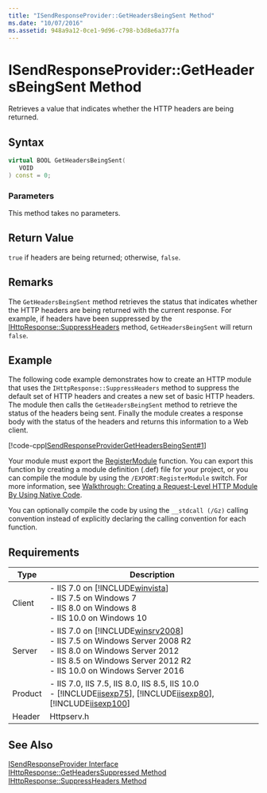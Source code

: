 ```yaml
---
title: "ISendResponseProvider::GetHeadersBeingSent Method"
ms.date: "10/07/2016"
ms.assetid: 948a9a12-0ce1-9d96-c798-b3d8e6a377fa
---
```

# ISendResponseProvider::GetHeadersBeingSent Method
Retrieves a value that indicates whether the HTTP headers are being returned.  
  
## Syntax  
  
```cpp  
virtual BOOL GetHeadersBeingSent(  
   VOID  
) const = 0;  
```  
  
### Parameters  
 This method takes no parameters.  
  
## Return Value  
 `true` if headers are being returned; otherwise, `false`.  
  
## Remarks  
 The `GetHeadersBeingSent` method retrieves the status that indicates whether the HTTP headers are being returned with the current response. For example, if headers have been suppressed by the [IHttpResponse::SuppressHeaders](../../web-development-reference/native-code-api-reference/ihttpresponse-suppressheaders-method.md) method, `GetHeadersBeingSent` will return `false`.  
  
## Example  
 The following code example demonstrates how to create an HTTP module that uses the `IHttpResponse::SuppressHeaders` method to suppress the default set of HTTP headers and creates a new set of basic HTTP headers. The module then calls the `GetHeadersBeingSent` method to retrieve the status of the headers being sent. Finally the module creates a response body with the status of the headers and returns this information to a Web client.  
  
 [!code-cpp[ISendResponseProviderGetHeadersBeingSent#1](../../../samples/snippets/cpp/VS_Snippets_IIS/IIS7/ISendResponseProviderGetHeadersBeingSent/cpp/ISendResponseProviderGetHeadersBeingSent.cpp#1)]  
  
 Your module must export the [RegisterModule](../../web-development-reference/native-code-api-reference/pfn-registermodule-function.md) function. You can export this function by creating a module definition (.def) file for your project, or you can compile the module by using the `/EXPORT:RegisterModule` switch. For more information, see [Walkthrough: Creating a Request-Level HTTP Module By Using Native Code](../../web-development-reference/native-code-development-overview/walkthrough-creating-a-request-level-http-module-by-using-native-code.md).  
  
 You can optionally compile the code by using the `__stdcall (/Gz)` calling convention instead of explicitly declaring the calling convention for each function.  
  
## Requirements  
  
|Type|Description|  
|----------|-----------------|  
|Client|-   IIS 7.0 on [!INCLUDE[winvista](../../wmi-provider/includes/winvista-md.md)]<br />-   IIS 7.5 on Windows 7<br />-   IIS 8.0 on Windows 8<br />-   IIS 10.0 on Windows 10|  
|Server|-   IIS 7.0 on [!INCLUDE[winsrv2008](../../wmi-provider/includes/winsrv2008-md.md)]<br />-   IIS 7.5 on Windows Server 2008 R2<br />-   IIS 8.0 on Windows Server 2012<br />-   IIS 8.5 on Windows Server 2012 R2<br />-   IIS 10.0 on Windows Server 2016|  
|Product|-   IIS 7.0, IIS 7.5, IIS 8.0, IIS 8.5, IIS 10.0<br />-   [!INCLUDE[iisexp75](../../web-development-reference/native-code-api-reference/includes/iisexp75-md.md)], [!INCLUDE[iisexp80](../../web-development-reference/native-code-api-reference/includes/iisexp80-md.md)], [!INCLUDE[iisexp100](../../web-development-reference/native-code-api-reference/includes/iisexp100-md.md)]|  
|Header|Httpserv.h|  
  
## See Also  
 [ISendResponseProvider Interface](../../web-development-reference/native-code-api-reference/isendresponseprovider-interface.md)   
 [IHttpResponse::GetHeadersSuppressed Method](../../web-development-reference/native-code-api-reference/ihttpresponse-getheaderssuppressed-method.md)   
 [IHttpResponse::SuppressHeaders Method](../../web-development-reference/native-code-api-reference/ihttpresponse-suppressheaders-method.md)
